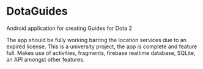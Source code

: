 # DotaGuides
Android application for creating Guides for Dota 2

The app should be fully working barring the location services due to an expired license.
This is a university project, the app is complete and feature full.
Makes use of activities, fragments, firebase realtime database, SQLite, an API amongst other features.
